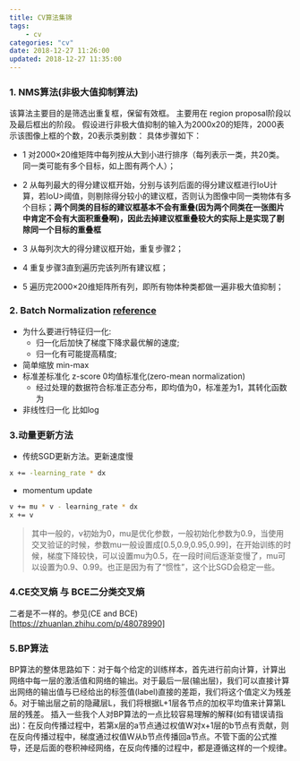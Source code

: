 ```yaml
---
title: CV算法集锦
tags: 
	- cv
categories: "cv"
date: 2018-12-27 11:26:00
updated: 2018-12-27 11:35:00
---
```



### 1. NMS算法(非极大值抑制算法)

该算法主要目的是筛选出重复框，保留有效框。
主要用在 region proposal阶段以及最后框出的阶段。
假设进行非极大值抑制的输入为2000x20的矩阵，2000表示该图像上框的个数，20表示类别数：
具体步骤如下：
- 1 对2000×20维矩阵中每列按从大到小进行排序（每列表示一类，共20类。同一类可能有多个目标，如上图有两个人）；

- 2 从每列最大的得分建议框开始，分别与该列后面的得分建议框进行IoU计算，若IoU>阈值，则剔除得分较小的建议框，否则认为图像中同一类物体有多个目标；**两个同类的目标的建议框基本不会有重叠(因为两个同类在一张图片中肯定不会有大面积重叠啊)，因此去掉建议框重叠较大的实际上是实现了剔除同一个目标的重叠框**

- 3 从每列次大的得分建议框开始，重复步骤2；

- 4 重复步骤3直到遍历完该列所有建议框；

- 5 遍历完2000×20维矩阵所有列，即所有物体种类都做一遍非极大值抑制；

### 2. Batch Normalization [reference](https://www.cnblogs.com/zhoug2020/p/8258432.html)
- 为什么要进行特征归一化:
  - 归一化后加快了梯度下降求最优解的速度;
  - 归一化有可能提高精度;
- 简单缩放 min-max
- 标准差标准化 z-score 0均值标准化(zero-mean normalization)
   - 经过处理的数据符合标准正态分布，即均值为0，标准差为1，其转化函数为
- 非线性归一化 比如log

### 3.动量更新方法
- 传统SGD更新方法。更新速度慢
``` Bash {.line-numbers}
x += -learning_rate * dx
```

- momentum update
``` Bash {.line-numbers}
v += mu * v - learning_rate * dx
x += v
```
> 其中一般的，v初始为0，mu是优化参数，一般初始化参数为0.9，当使用交叉验证的时候，参数mu一般设置成[0.5,0.9,0.95,0.99]，在开始训练的时候，梯度下降较快，可以设置mu为0.5，在一段时间后逐渐变慢了，mu可以设置为0.9、0.99。也正是因为有了“惯性”，这个比SGD会稳定一些。

### 4.CE交叉熵 与 BCE二分类交叉熵
二者是不一样的。参见(CE and BCE)[https://zhuanlan.zhihu.com/p/48078990]

### 5.BP算法
BP算法的整体思路如下：对于每个给定的训练样本，首先进行前向计算，计算出网络中每一层的激活值和网络的输出。对于最后一层(输出层)，我们可以直接计算出网络的输出值与已经给出的标签值(label)直接的差距，我们将这个值定义为残差δ。对于输出层之前的隐藏层L，我们将根据L+1层各节点的加权平均值来计算第L层的残差。
插入一些我个人对BP算法的一点比较容易理解的解释(如有错误请指出)：在反向传播过程中，若第x层的a节点通过权值W对x+1层的b节点有贡献，则在反向传播过程中，梯度通过权值W从b节点传播回a节点。不管下面的公式推导，还是后面的卷积神经网络，在反向传播的过程中，都是遵循这样的一个规律。









